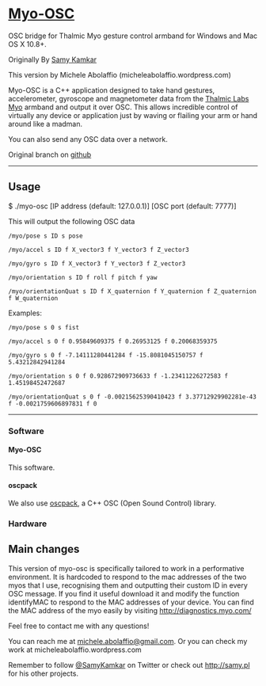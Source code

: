 # [Myo-OSC](http://samy.pl/myo-osc/)

OSC bridge for Thalmic Myo gesture control armband for Windows and Mac OS X 10.8+.

Originally By [Samy Kamkar](http://samy.pl)

This version by Michele Abolaffio (micheleabolaffio.wordpress.com)

Myo-OSC is a C++ application designed to take hand gestures, accelerometer, gyroscope and magnetometer data from the [Thalmic Labs Myo](https://www.thalmic.com/en/myo/) armband and output it over OSC. This allows incredible control of virtually any device or application just by waving or flailing your arm or hand around like a madman.


You can also send any OSC data over a network.

Original branch on [github](http://samy.pl/myo-osc/)

------

## Usage
$ ./myo-osc [IP address (default: 127.0.0.1)] [OSC port (default: 7777)]

This will output the following OSC data

```
/myo/pose s ID s pose

/myo/accel s ID f X_vector3 f Y_vector3 f Z_vector3

/myo/gyro s ID f X_vector3 f Y_vector3 f Z_vector3

/myo/orientation s ID f roll f pitch f yaw

/myo/orientationQuat s ID f X_quaternion f Y_quaternion f Z_quaternion f W_quaternion
```



Examples:

```
/myo/pose s 0 s fist

/myo/accel s 0 f 0.95849609375 f 0.26953125 f 0.20068359375

/myo/gyro s 0 f -7.14111280441284 f -15.8081045150757 f 5.43212842941284

/myo/orientation s 0 f 0.928672909736633 f -1.23411226272583 f 1.45198452472687

/myo/orientationQuat s 0 f -0.00215625390410423 f 3.37712929902281e-43 f -0.0021759606897831 f 0
```


------

### Software

#### Myo-OSC
This software.

#### oscpack
We also use [oscpack](https://code.google.com/p/oscpack/), a C++ OSC (Open Sound Control) library.

### Hardware



## Main changes

This version of myo-osc is specifically tailored to work in a performative environment. It is hardcoded to respond to the mac addresses of the two myos that I use, recognising them and outputting their custom ID in every OSC message. 
If you find it useful download it and modify the function identifyMAC to respond to the MAC addresses of your device. 
You can find the MAC address of the myo easily by visiting http://diagnostics.myo.com/


Feel free to contact me with any questions!

You can reach me at <michele.abolaffio@gmail.com>.
Or you can check my work at micheleabolaffio.wordpress.com

Remember to follow [@SamyKamkar](https://twitter.com/samykamkar) on Twitter or check out <http://samy.pl> for his other projects.
